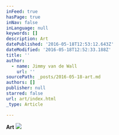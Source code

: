 ```yaml
---
inFeed: true
hasPage: true
inNav: false
inLanguage: null
keywords: []
description: Art
datePublished: '2016-05-18T12:53:12.643Z'
dateModified: '2016-05-18T12:52:33.188Z'
title: ''
author:
  - name: Jimmy van de Wall
    url: ''
sourcePath: _posts/2016-05-18-art.md
authors: []
publisher: null
starred: false
url: art/index.html
_type: Article

---
```

**Art**
![](https://the-grid-user-content.s3-us-west-2.amazonaws.com/0eb165e0-14f9-4a3f-9189-56c4686346fd.jpg)